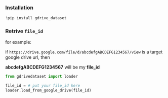 ### Installation

```python
!pip install gdrive_dataset
```
### Retrive `file_id`

for example: 

if `https://drive.google.com/file/d/abcdefgABCDEFG1234567/view` is a target google drive url, then

**abcdefgABCDEFG1234567** will be my **file_id**

```python
from gdrivedataset import loader

file_id = # put your file_id here
loader.load_from_google_drive(file_id)
```
